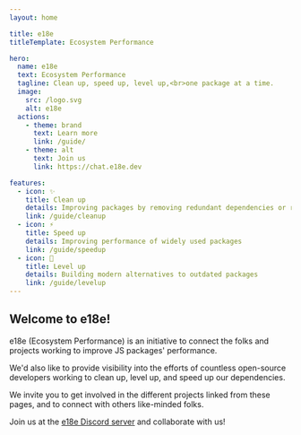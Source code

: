 ```yaml
---
layout: home

title: e18e
titleTemplate: Ecosystem Performance

hero:
  name: e18e
  text: Ecosystem Performance
  tagline: Clean up, speed up, level up,<br>one package at a time.
  image:
    src: /logo.svg
    alt: e18e
  actions:
    - theme: brand
      text: Learn more
      link: /guide/
    - theme: alt
      text: Join us
      link: https://chat.e18e.dev

features:
  - icon: ✨
    title: Clean up
    details: Improving packages by removing redundant dependencies or replacing them with modern alternatives
    link: /guide/cleanup
  - icon: ⚡️
    title: Speed up
    details: Improving performance of widely used packages
    link: /guide/speedup
  - icon: 🧩
    title: Level up
    details: Building modern alternatives to outdated packages
    link: /guide/levelup
---
```


## Welcome to e18e!

e18e (Ecosystem Performance) is an initiative to connect the folks and projects working to improve JS packages' performance.

We'd also like to provide visibility into the efforts of countless open-source developers working to clean up, level up, and speed up our dependencies.

We invite you to get involved in the different projects linked from these pages, and to connect with others like-minded folks.

Join us at the [e18e Discord server](https://chat.e18e.dev) and collaborate with us!
